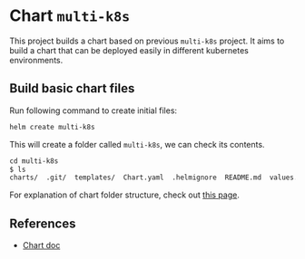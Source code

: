 # Chart `multi-k8s`

This project builds a chart based on previous `multi-k8s` project. It aims to build a chart that can be deployed easily in different kubernetes environments.

## Build basic chart files

Run following command to create initial files:

```sh
helm create multi-k8s
```

This will create a folder called `multi-k8s`, we can check its contents.

```txt
cd multi-k8s
$ ls 
charts/  .git/  templates/  Chart.yaml  .helmignore  README.md  values.yaml
```

For explanation of chart folder structure, check out [this page](https://helm.sh/docs/topics/charts/#the-chart-file-structure).

## References

* [Chart doc](https://helm.sh/docs/topics/charts/)
